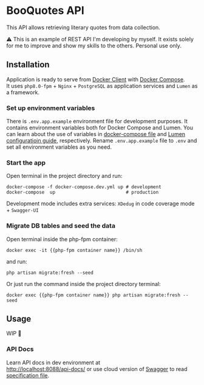 # BooQuotes API
This API allows retrieving literary quotes from data collection.

:warning: This is an example of REST API I'm developing by myself.
It exists solely for me to improve and show my skills to the others. 
Personal use only.

## Installation
Application is ready to serve from [Docker Client](https://docs.docker.com/get-docker/) with [Docker Compose](https://docs.docker.com/compose/). <br>
It uses `php8.0-fpm` + `Nginx` + `PostgreSQL` as application services and `Lumen` as a framework. 

### Set up environment variables
There is `.env.app.example` environment file for development purposes. 
It contains environment variables both for Docker Compose and Lumen.
You can learn about the use of variables in [docker-compose file](./docker-compose.yml) and [Lumen configuratioin guide](https://lumen.laravel.com/docs/8.x/configuration), respectively.
Rename `.env.app.example` file to `.env` and set all environment variables as you need. <br>

### Start the app
Open terminal in the project directory and run:

```shell
docker-compose -f docker-compose.dev.yml up # development 
docker-compose  up                          # production
```
Development mode includes extra services: `XDedug` in code coverage mode + `Swagger-UI`

### Migrate DB tables and seed the data
Open terminal inside the php-fpm container: 
```shell
docker exec -it {{php-fpm container name}} /bin/sh
```
and run:

```shell
php artisan migrate:fresh --seed
```
Or just run the command inside the project directory terminal:
```shell
docker exec {{php-fpm container name}} php artisan migrate:fresh --seed
```

## Usage
WIP :speak_no_evil:

### API Docs
Learn API docs in dev environment at  
[http://localhost:8088/api-docs/]() or use cloud version of [Swagger](https://swagger.io/) to read [specification file](./docs/openapi.json).